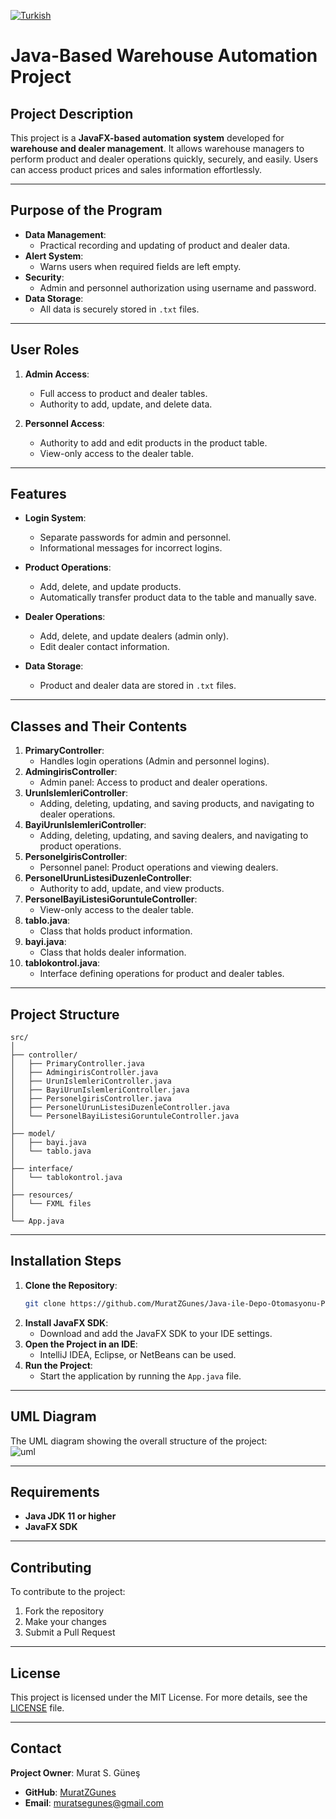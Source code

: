 [![Turkish](https://img.shields.io/badge/Language-Turkish-blue)](https://github.com/MuratZGunes/Java-ile-Depo-Otomasyonu-Projesi/tree/main)  
# Java-Based Warehouse Automation Project

## Project Description
This project is a **JavaFX-based automation system** developed for **warehouse and dealer management**. It allows warehouse managers to perform product and dealer operations quickly, securely, and easily. Users can access product prices and sales information effortlessly.

---

## Purpose of the Program
- **Data Management**:  
  - Practical recording and updating of product and dealer data.
- **Alert System**:  
  - Warns users when required fields are left empty.
- **Security**:  
  - Admin and personnel authorization using username and password.
- **Data Storage**:  
  - All data is securely stored in `.txt` files.

---

## User Roles
1. **Admin Access**:  
   - Full access to product and dealer tables.  
   - Authority to add, update, and delete data.

2. **Personnel Access**:  
   - Authority to add and edit products in the product table.  
   - View-only access to the dealer table.

---

## Features
- **Login System**:  
   - Separate passwords for admin and personnel.  
   - Informational messages for incorrect logins.

- **Product Operations**:  
   - Add, delete, and update products.  
   - Automatically transfer product data to the table and manually save.

- **Dealer Operations**:  
   - Add, delete, and update dealers (admin only).  
   - Edit dealer contact information.

- **Data Storage**:  
   - Product and dealer data are stored in `.txt` files.

---

## Classes and Their Contents
1. **PrimaryController**:  
   - Handles login operations (Admin and personnel logins).
2. **AdmingirisController**:  
   - Admin panel: Access to product and dealer operations.
3. **UrunIslemleriController**:  
   - Adding, deleting, updating, and saving products, and navigating to dealer operations.
4. **BayiUrunIslemleriController**:  
   - Adding, deleting, updating, and saving dealers, and navigating to product operations.
5. **PersonelgirisController**:  
   - Personnel panel: Product operations and viewing dealers.
6. **PersonelUrunListesiDuzenleController**:  
   - Authority to add, update, and view products.
7. **PersonelBayiListesiGoruntuleController**:  
   - View-only access to the dealer table.
8. **tablo.java**:  
   - Class that holds product information.
9. **bayi.java**:  
   - Class that holds dealer information.
10. **tablokontrol.java**:  
    - Interface defining operations for product and dealer tables.

---

## Project Structure
```
src/  
│  
├── controller/  
│   ├── PrimaryController.java  
│   ├── AdmingirisController.java  
│   ├── UrunIslemleriController.java  
│   ├── BayiUrunIslemleriController.java  
│   ├── PersonelgirisController.java  
│   ├── PersonelUrunListesiDuzenleController.java  
│   └── PersonelBayiListesiGoruntuleController.java  
│  
├── model/  
│   ├── bayi.java  
│   └── tablo.java  
│  
├── interface/  
│   └── tablokontrol.java  
│  
├── resources/  
│   └── FXML files  
│  
└── App.java  
```

---

## Installation Steps
1. **Clone the Repository**:  
   ```bash
   git clone https://github.com/MuratZGunes/Java-ile-Depo-Otomasyonu-Projesi.git
   ```
2. **Install JavaFX SDK**:  
   - Download and add the JavaFX SDK to your IDE settings.
3. **Open the Project in an IDE**:  
   - IntelliJ IDEA, Eclipse, or NetBeans can be used.
4. **Run the Project**:  
   - Start the application by running the `App.java` file.

---

## UML Diagram
The UML diagram showing the overall structure of the project:  
![uml](https://github.com/user-attachments/assets/488a6087-54f6-46c9-b0e3-3b4872b0dc7a)

---

## Requirements
- **Java JDK 11 or higher**  
- **JavaFX SDK**

---

## Contributing
To contribute to the project:  
1. Fork the repository  
2. Make your changes  
3. Submit a Pull Request  

---

## License  
This project is licensed under the MIT License. For more details, see the [LICENSE](LICENSE) file.

---

## Contact
**Project Owner**: Murat S. Güneş  
- **GitHub**: [MuratZGunes](https://github.com/MuratZGunes)  
- **Email**: muratsegunes@gmail.com
